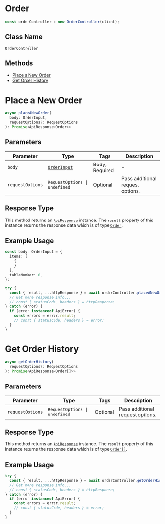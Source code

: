 # Order

```ts
const orderController = new OrderController(client);
```

## Class Name

`OrderController`

## Methods

* [Place a New Order](../../doc/controllers/order.md#place-a-new-order)
* [Get Order History](../../doc/controllers/order.md#get-order-history)


# Place a New Order

```ts
async placeANewOrder(
  body: OrderInput,
  requestOptions?: RequestOptions
): Promise<ApiResponse<Order>>
```

## Parameters

| Parameter | Type | Tags | Description |
|  --- | --- | --- | --- |
| `body` | [`OrderInput`](../../doc/models/order-input.md) | Body, Required | - |
| `requestOptions` | `RequestOptions \| undefined` | Optional | Pass additional request options. |

## Response Type

This method returns an [`ApiResponse`](../../doc/api-response.md) instance. The `result` property of this instance returns the response data which is of type [`Order`](../../doc/models/order.md).

## Example Usage

```ts
const body: OrderInput = {
  items: [
    {
    }
  ],
  tableNumber: 0,
};

try {
  const { result, ...httpResponse } = await orderController.placeANewOrder(body);
  // Get more response info...
  // const { statusCode, headers } = httpResponse;
} catch (error) {
  if (error instanceof ApiError) {
    const errors = error.result;
    // const { statusCode, headers } = error;
  }
}
```


# Get Order History

```ts
async getOrderHistory(
  requestOptions?: RequestOptions
): Promise<ApiResponse<Order[]>>
```

## Parameters

| Parameter | Type | Tags | Description |
|  --- | --- | --- | --- |
| `requestOptions` | `RequestOptions \| undefined` | Optional | Pass additional request options. |

## Response Type

This method returns an [`ApiResponse`](../../doc/api-response.md) instance. The `result` property of this instance returns the response data which is of type [`Order[]`](../../doc/models/order.md).

## Example Usage

```ts
try {
  const { result, ...httpResponse } = await orderController.getOrderHistory();
  // Get more response info...
  // const { statusCode, headers } = httpResponse;
} catch (error) {
  if (error instanceof ApiError) {
    const errors = error.result;
    // const { statusCode, headers } = error;
  }
}
```

